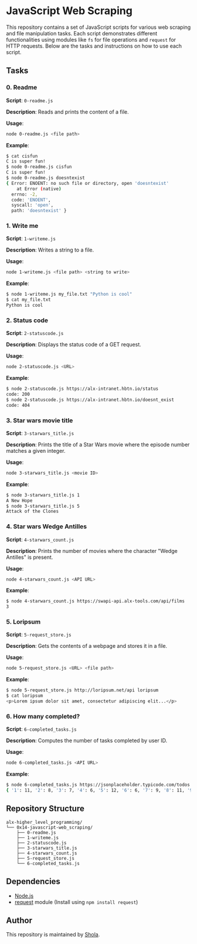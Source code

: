 # JavaScript Web Scraping

This repository contains a set of JavaScript scripts for various web scraping and file manipulation tasks. Each script demonstrates different functionalities using modules like `fs` for file operations and `request` for HTTP requests. Below are the tasks and instructions on how to use each script.

## Tasks

### 0. Readme

**Script**: `0-readme.js`

**Description**: Reads and prints the content of a file.

**Usage**:
```bash
node 0-readme.js <file path>
```

**Example**:
```bash
$ cat cisfun
C is super fun!
$ node 0-readme.js cisfun
C is super fun!
$ node 0-readme.js doesntexist
{ Error: ENOENT: no such file or directory, open 'doesntexist'
    at Error (native)
  errno: -2,
  code: 'ENOENT',
  syscall: 'open',
  path: 'doesntexist' }
```

### 1. Write me

**Script**: `1-writeme.js`

**Description**: Writes a string to a file.

**Usage**:
```bash
node 1-writeme.js <file path> <string to write>
```

**Example**:
```bash
$ node 1-writeme.js my_file.txt "Python is cool"
$ cat my_file.txt
Python is cool
```

### 2. Status code

**Script**: `2-statuscode.js`

**Description**: Displays the status code of a GET request.

**Usage**:
```bash
node 2-statuscode.js <URL>
```

**Example**:
```bash
$ node 2-statuscode.js https://alx-intranet.hbtn.io/status
code: 200
$ node 2-statuscode.js https://alx-intranet.hbtn.io/doesnt_exist
code: 404
```

### 3. Star wars movie title

**Script**: `3-starwars_title.js`

**Description**: Prints the title of a Star Wars movie where the episode number matches a given integer.

**Usage**:
```bash
node 3-starwars_title.js <movie ID>
```

**Example**:
```bash
$ node 3-starwars_title.js 1
A New Hope
$ node 3-starwars_title.js 5
Attack of the Clones
```

### 4. Star wars Wedge Antilles

**Script**: `4-starwars_count.js`

**Description**: Prints the number of movies where the character "Wedge Antilles" is present.

**Usage**:
```bash
node 4-starwars_count.js <API URL>
```

**Example**:
```bash
$ node 4-starwars_count.js https://swapi-api.alx-tools.com/api/films
3
```

### 5. Loripsum

**Script**: `5-request_store.js`

**Description**: Gets the contents of a webpage and stores it in a file.

**Usage**:
```bash
node 5-request_store.js <URL> <file path>
```

**Example**:
```bash
$ node 5-request_store.js http://loripsum.net/api loripsum
$ cat loripsum
<p>Lorem ipsum dolor sit amet, consectetur adipiscing elit...</p>
```

### 6. How many completed?

**Script**: `6-completed_tasks.js`

**Description**: Computes the number of tasks completed by user ID.

**Usage**:
```bash
node 6-completed_tasks.js <API URL>
```

**Example**:
```bash
$ node 6-completed_tasks.js https://jsonplaceholder.typicode.com/todos
{ '1': 11, '2': 8, '3': 7, '4': 6, '5': 12, '6': 6, '7': 9, '8': 11, '9': 8, '10': 12 }
```

## Repository Structure

```
alx-higher_level_programming/
└── 0x14-javascript-web_scraping/
    ├── 0-readme.js
    ├── 1-writeme.js
    ├── 2-statuscode.js
    ├── 3-starwars_title.js
    ├── 4-starwars_count.js
    ├── 5-request_store.js
    └── 6-completed_tasks.js
```

## Dependencies

- [Node.js](https://nodejs.org/)
- [request](https://www.npmjs.com/package/request) module (Install using `npm install request`)

## Author

This repository is maintained by [Shola](https://github.com/Sholycul).
